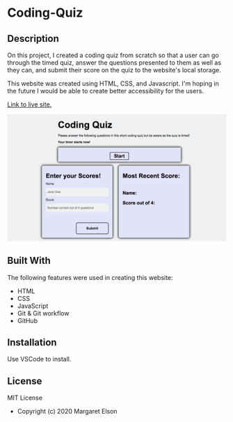 # Coding-Quiz

## Description

On this project, I created a coding quiz from scratch so that a user can go through the timed quiz, answer the questions presented to them as well as they can, and submit their score on the quiz to the website's local storage.

This website was created using HTML, CSS, and Javascript. I'm hoping in the future I would be able to create better accessibility for the users.

[Link to live site.](https://margaretelson.github.io/Coding-Quiz/)

![Image of Coding Quiz](./Coding-Quiz.jpg)

## Built With

The following features were used in creating this website:
* HTML
* CSS
* JavaScript
* Git & Git workflow
* GitHub


## Installation

Use VSCode to install.


## License

MIT License

- Copyright (c) 2020 Margaret Elson
